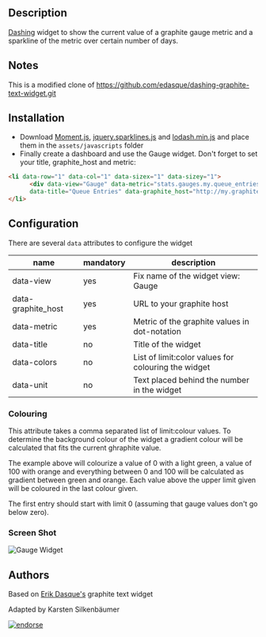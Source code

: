 ## Description

[Dashing](http://shopify.github.io/dashing/) widget to show the current value of a
graphite gauge metric and a sparkline of the metric over certain number of days.

## Notes

This is a modified clone of https://github.com/edasque/dashing-graphite-text-widget.git

## Installation

- Download [Moment.js](http://momentjs.com/downloads/moment.min.js), [jquery.sparklines.js](http://omnipotent.net/jquery.sparkline/#s-about) and [lodash.min.js](https://raw.githubusercontent.com/lodash/lodash/2.4.1/dist/lodash.min.js) and place them in the `assets/javascripts` folder
- Finally create a dashboard and use the Gauge widget. Don't forget to set your title, graphite_host and metric:

```html
<li data-row="1" data-col="1" data-sizex="1" data-sizey="1">
      <div data-view="Gauge" data-metric="stats.gauges.my.queue_entries.total"
      data-title="Queue Entries" data-graphite_host="http://my.graphite.host"data-unit="entries" data-colors="0:#96bf48,100:#ff9618,500:#d26771"></div>
</li>
```

## Configuration

There are several `data` attributes to configure the widget

| name | mandatory | description |
| ---- | --------- | ----------- |
| data-view | yes | Fix name of the widget view: Gauge |
| data-graphite_host | yes | URL to your graphite host |
| data-metric | yes | Metric of the graphite values in dot-notation |
| data-title | no | Title of the widget |
| data-colors | no | List of limit:color values for colouring the widget |
| data-unit | no | Text placed behind the number in the widget |

### Colouring

This attribute takes a comma separated list of limit:colour values.
To determine the background colour of the widget a gradient colour will be calculated that fits the current ghraphite value.

The example above will colourize a value of 0 with a light green, a value of 100 with orange and everything between 0 and 100 will be calculated as gradient between green and orange.
Each value above the upper limit given will be coloured in the last colour given.

The first entry should start with limit 0 (assuming that gauge values don't go below zero).

### Screen Shot

![Gauge Widget](http://www.kluks.de/uploads/files/dashing-graphite-gauge-widget.png)

## Authors

Based on [Erik Dasque's](https://github.com/edasque) graphite text widget

Adapted by Karsten Silkenbäumer

[![endorse](http://api.coderwall.com/ksi/endorsecount.png)](http://coderwall.com/ksi)
